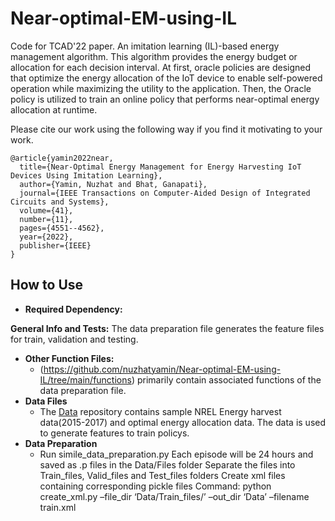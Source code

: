 # Near-optimal-EM-using-IL
Code for TCAD'22 paper. An imitation learning (IL)-based energy management algorithm. This algorithm provides the energy budget or allocation for each decision interval. At first, oracle policies are designed that optimize the energy allocation of the IoT device to enable self-powered operation while maximizing the utility to the application. Then, the Oracle policy is utilized to train an online policy that performs near-optimal energy allocation at runtime. 


Please cite our work using the following way if you find it motivating to your work. 
```
@article{yamin2022near,
  title={Near-Optimal Energy Management for Energy Harvesting IoT Devices Using Imitation Learning},
  author={Yamin, Nuzhat and Bhat, Ganapati},
  journal={IEEE Transactions on Computer-Aided Design of Integrated Circuits and Systems},
  volume={41},
  number={11},
  pages={4551--4562},
  year={2022},
  publisher={IEEE}
}
```
## How to Use
- **Required Dependency:** 
 
 **General Info and Tests:** The data preparation file generates the feature files for train, validation and testing. 
- **Other Function Files:** 
  - (https://github.com/nuzhatyamin/Near-optimal-EM-using-IL/tree/main/functions) primarily contain associated functions of the data preparation file.
- **Data Files** 
  - The [Data](https://github.com/nuzhatyamin/Near-optimal-EM-using-IL/tree/main/Data) repository contains sample NREL Energy harvest data(2015-2017) and optimal energy allocation data. The data is used to generate features to train policys.
- **Data Preparation**
  - Run simile_data_preparation.py
    Each episode will be 24 hours and saved as .p files in the Data/Files folder
    Separate the files into Train_files, Valid_files and Test_files folders 
    Create xml files containing corresponding pickle files
    Command: python create_xml.py –file_dir ‘Data/Train_files/’ –out_dir ‘Data’ –filename train.xml

